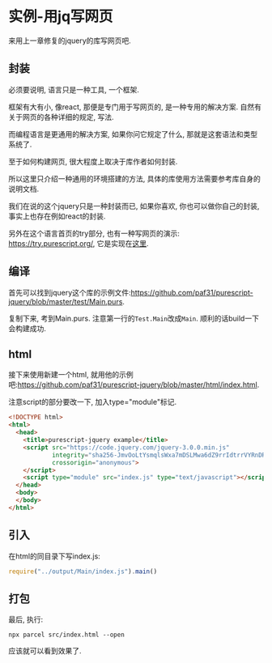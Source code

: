 # 实例-用jq写网页

来用上一章修复的jquery的库写网页吧.

## 封装

必须要说明, 语言只是一种工具, 一个框架.

框架有大有小, 像react, 那便是专门用于写网页的, 是一种专用的解决方案. 自然有关于网页的各种详细的规定, 写法.

而编程语言是更通用的解决方案, 如果你问它规定了什么, 那就是这套语法和类型系统了.

至于如何构建网页, 很大程度上取决于库作者如何封装.

所以这里只介绍一种通用的环境搭建的方法, 具体的库使用方法需要参考库自身的说明文档.

我们在说的这个jquery只是一种封装而已, 如果你喜欢, 你也可以做你自己的封装, 事实上也存在例如react的封装.

另外在这个语言首页的try部分, 也有一种写网页的演示: https://try.purescript.org/, 它是实现在[这里](https://github.com/purescript/trypurescript/blob/20d154ac3814561c53463fe6650625de6a3bae6e/staging/src/TryPureScript.purs).

## 编译

首先可以找到jquery这个库的示例文件:https://github.com/paf31/purescript-jquery/blob/master/test/Main.purs.

复制下来, 考到Main.purs. 注意第一行的`Test.Main`改成`Main`. 顺利的话build一下会构建成功.

## html

接下来使用新建一个html, 就用他的示例吧:https://github.com/paf31/purescript-jquery/blob/master/html/index.html.

注意script的部分要改一下, 加入type="module"标记.

```html
<!DOCTYPE html>
<html>
  <head>
    <title>purescript-jquery example</title>
    <script src="https://code.jquery.com/jquery-3.0.0.min.js"
            integrity="sha256-JmvOoLtYsmqlsWxa7mDSLMwa6dZ9rrIdtrrVYRnDRH0="
            crossorigin="anonymous">
    </script>
    <script type="module" src="index.js" type="text/javascript"></script>
  </head>
  <body>
  </body>
</html>
```

## 引入

在html的同目录下写index.js:

```javascript
require("../output/Main/index.js").main()
```

## 打包

最后, 执行:

```shell
npx parcel src/index.html --open
```

应该就可以看到效果了.

